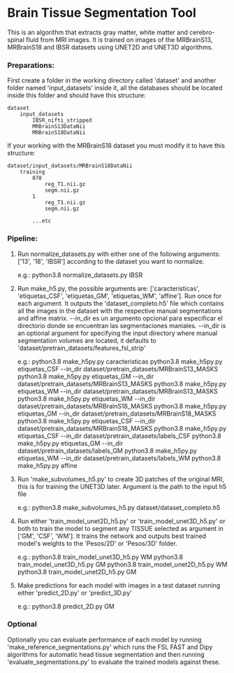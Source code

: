# Brain Tissue Segmentation Tool

This is an algorithm that extracts gray matter, white matter and cerebro-spinal fluid from MRI images. It is trained
on images of the MRBrainS13, MRBrainS18 and IBSR datasets using UNET2D and UNET3D algorithms.

### Preparations:

First create a folder in the working directory called 'dataset' and another folder named 'input_datasets' inside it, all the databases should be located inside this folder and should have this structure:

	dataset
		input_datasets
			IBSR_nifti_stripped
			MRBrainS13DataNii
			MRBrainS18DataNii

If your working with the MRBrainS18 dataset you must modify it to have this structure:

	dataset/input_datasets/MRBrainS18DataNii
		training
			070
				reg_T1.nii.gz
				segm.nii.gz
			1
				reg_T1.nii.gz
				segm.nii.gz

			...etc

### Pipeline:

1. Run normalize_datasets.py with either one of the following arguments: ['13', '18', 'IBSR'] according to the dataset
 you want to normalize.

 	e.g.: python3.8 normalize_datasets.py IBSR

2. Run make_h5.py, the possible arguments are: ['caracteristicas', 'etiquetas_CSF', 'etiquetas_GM', 'etiquetas_WM', 'affine']. Run once for each argument. It outputs the 'dataset_completo.h5' file which contains all the images in the dataset with the respective manual segmentations and affine matrix. --in_dir es un argumento opcional para especificar el directorio donde se encuentran las segmentaciones maniales. --in_dir is an optional argument for specifying the input directory where manual segmentation volumes are located, it defaults to 'dataset/pretrain_datasets/features_fsl_strip'

	e.g.: python3.8 make_h5py.py caracteristicas
	python3.8 make_h5py.py etiquetas_CSF --in_dir dataset/pretrain_datasets/MRBrainS13_MASKS
	python3.8 make_h5py.py etiquetas_GM --in_dir dataset/pretrain_datasets/MRBrainS13_MASKS
	python3.8 make_h5py.py etiquetas_WM --in_dir dataset/pretrain_datasets/MRBrainS13_MASKS
	python3.8 make_h5py.py etiquetas_WM --in_dir dataset/pretrain_datasets/MRBrainS18_MASKS
	python3.8 make_h5py.py etiquetas_GM --in_dir dataset/pretrain_datasets/MRBrainS18_MASKS
	python3.8 make_h5py.py etiquetas_CSF --in_dir dataset/pretrain_datasets/MRBrainS18_MASKS
	python3.8 make_h5py.py etiquetas_CSF --in_dir dataset/pretrain_datasets/labels_CSF
	python3.8 make_h5py.py etiquetas_GM --in_dir dataset/pretrain_datasets/labels_GM
	python3.8 make_h5py.py etiquetas_WM --in_dir dataset/pretrain_datasets/labels_WM
	python3.8 make_h5py.py affine

3. Run 'make_subvolumes_h5.py' to create 3D patches of the original MRI, this is for training the UNET3D later. Argument is the path to the input h5 file 

	e.g.: python3.8 make_subvolumes_h5.py dataset/dataset_completo.h5

4. Run either 'train_model_unet2D_h5.py' or 'train_model_unet3D_h5.py' or both to train the model to segment any TISSUE selected as argument in ['GM', 'CSF', 'WM']. It trains the network and outputs best trained model's weights to the 'Pesos/2D' or 'Pesos/3D' folder.

	e.g.: python3.8 train_model_unet3D_h5.py WM
	python3.8 train_model_unet3D_h5.py GM
	python3.8 train_model_unet2D_h5.py WM
	python3.8 train_model_unet2D_h5.py GM

5. Make predictions for each model with images in a test dataset running either 'predict_2D.py' or 'predict_3D.py'

	e.g.: python3.8 predict_2D.py GM

### Optional

Optionally you can evaluate performance of each model by running 'make_reference_segmentations.py' which runs the FSL FAST and Dipy algorithms for automatic head tissue segmentation and then running 'evaluate_segmentations.py' to evaluate the trained models against these.